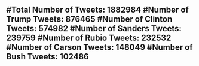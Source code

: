 #Total Number of Tweets: 1882984 
#Number of Trump Tweets: 876465
#Number of Clinton Tweets: 574982
#Number of Sanders Tweets: 239759
#Number of Rubio Tweets: 232532
#Number of Carson Tweets: 148049
#Number of Bush Tweets: 102486
---
